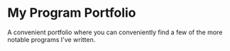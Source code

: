 # My Program Portfolio

A convenient portfolio where you can conveniently find a few of the more notable programs I've written.
